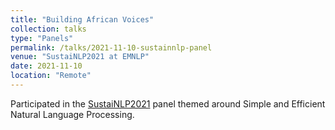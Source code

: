 ```yaml
---
title: "Building African Voices"
collection: talks
type: "Panels"
permalink: /talks/2021-11-10-sustainnlp-panel
venue: "SustaiNLP2021 at EMNLP"
date: 2021-11-10
location: "Remote"
---
```


Participated in the [SustaiNLP2021](https://sites.google.com/view/sustainlp2021/schedule?authuser=0) panel themed around Simple and Efficient Natural Language Processing.
